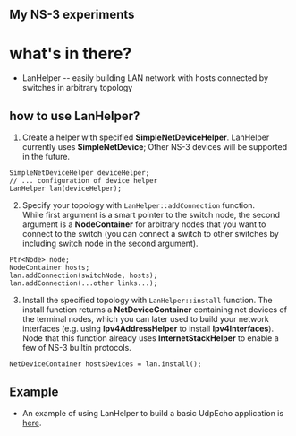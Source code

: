 ## My NS-3 experiments

# what's in there?

* LanHelper -- easily building LAN network with hosts connected by switches in arbitrary topology

## how to use LanHelper?
1. Create a helper with specified **SimpleNetDeviceHelper**. 
LanHelper currently uses **SimpleNetDevice**; Other NS-3 devices will be supported in the future.  
```
SimpleNetDeviceHelper deviceHelper;
// ... configuration of device helper
LanHelper lan(deviceHelper);
```

2. Specify your topology with `LanHelper::addConnection` function.  
While first argument is a smart pointer to the switch node, the second argument is a **NodeContainer** for arbitrary nodes that you want to connect to the switch (you can connect a switch to other switches by including switch node in the second argument).  
```
Ptr<Node> node;
NodeContainer hosts;
lan.addConnection(switchNode, hosts);
lan.addConnection(...other links...);
```

3. Install the specified topology with `LanHelper::install` function.
The install function returns a **NetDeviceContainer** containing net devices of the terminal nodes, which you can later used to build your network interfaces (e.g. using **Ipv4AddressHelper** to install **Ipv4Interfaces**). Node that this function already uses **InternetStackHelper** to enable a few of NS-3 builtin protocols.
```
NetDeviceContainer hostsDevices = lan.install();
```

## Example  
* An example of using LanHelper to build a basic UdpEcho application is [here](www.google.com).